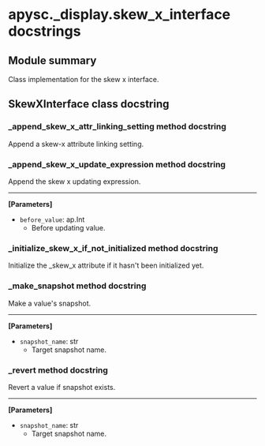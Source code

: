 # apysc._display.skew_x_interface docstrings

## Module summary

Class implementation for the skew x interface.

## SkewXInterface class docstring



### _append_skew_x_attr_linking_setting method docstring

Append a skew-x attribute linking setting.

### _append_skew_x_update_expression method docstring

Append the skew x updating expression.<hr>

**[Parameters]**

- `before_value`: ap.Int
  - Before updating value.

### _initialize_skew_x_if_not_initialized method docstring

Initialize the _skew_x attribute if it hasn't been initialized yet.

### _make_snapshot method docstring

Make a value's snapshot.<hr>

**[Parameters]**

- `snapshot_name`: str
  - Target snapshot name.

### _revert method docstring

Revert a value if snapshot exists.<hr>

**[Parameters]**

- `snapshot_name`: str
  - Target snapshot name.